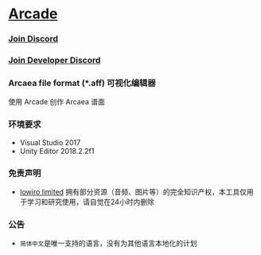 # [Arcade](https://www.schwarzer.wang)
### [Join Discord](https://discord.gg/uHT5S9N)
### [Join Developer Discord](https://discord.gg/3HnHXQ5)
### Arcaea file format (*.aff) 可视化编辑器
使用 Arcade 创作 Arcaea 谱面
### 环境要求
- Visual Studio 2017
- Unity Editor 2018.2.2f1
### 免责声明
- [lowiro limited](https://www.lowiro.com) 拥有部分资源（音频、图片等）的完全知识产权，本工具仅用于学习和研究使用，请自觉在24小时内删除
### 公告
- `简体中文`是唯一支持的语言，没有为其他语言本地化的计划
